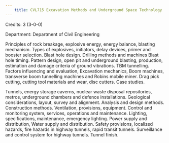 ```yaml
---
    title: CVL715 Excavation Methods and Underground Space Technology
---
```

Credits: 3 (3-0-0)

Department: Department of Civil Engineering

Principles of rock breakage, explosive energy, energy balance, blasting mechanism. Types of explosives, initiators, delay devices, primer and booster selection. Blast hole design. Drilling methods and machines Blast hole timing. Pattern design, open pit and underground blasting, production, estimation and damage criteria of ground vibrations. TBM tunnelling. Factors influencing and evaluation, Excavation mechanics, Boom machines, transverse boom tunnelling machines and Robins mobile miner. Drag pick cutting, cutting tool materials and wear, disc cutters. Case studies.

Tunnels, energy storage caverns, nuclear waste disposal repositories, metros, underground chambers and defence installations. Geological considerations, layout, survey and alignment. Analysis and design methods. Construction methods. Ventilation, provisions, equipment. Control and monitoring system, services, operations and maintenance. Lighting, specifications, maintenance, emergency lighting. Power supply and distribution, Water supply and distribution. Safety provisions, localized hazards, fire hazards in highway tunnels, rapid transit tunnels. Surveillance and control system for highway tunnels. Tunnel finish.